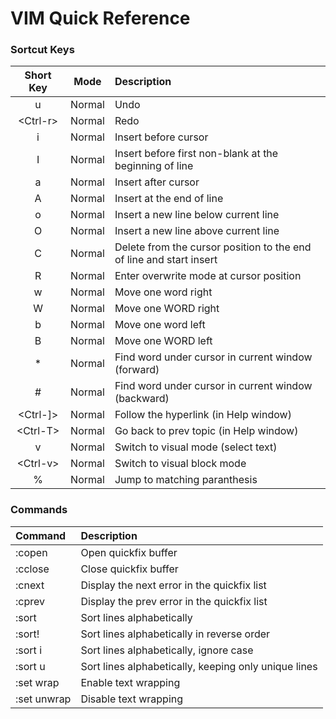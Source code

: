# VIM Quick Reference

### Sortcut Keys

Short Key | Mode | Description
:--------:|:----:|:-----------
u | Normal | Undo
\<Ctrl-r> | Normal | Redo
i | Normal | Insert before cursor
I | Normal | Insert before first non-blank at the beginning of line
a | Normal | Insert after cursor
A | Normal | Insert at the end of line
o | Normal | Insert a new line below current line
O | Normal | Insert a new line above current line
C | Normal | Delete from the cursor position to the end of line and start insert
R | Normal | Enter overwrite mode at cursor position
w | Normal | Move one word right
W | Normal | Move one WORD right
b | Normal | Move one word left
B | Normal | Move one WORD left
\* | Normal | Find word under cursor in current window (forward)
\# | Normal | Find word under cursor in current window (backward)
\<Ctrl-]> | Normal | Follow the hyperlink (in Help window)
\<Ctrl-T> | Normal | Go back to prev topic (in Help window)
v | Normal | Switch to visual mode (select text)
\<Ctrl-v> | Normal | Switch to visual block mode
\% | Normal | Jump to matching paranthesis

### Commands

Command | Description
:-------|:-----------
\:copen | Open quickfix buffer
\:cclose | Close quickfix buffer
\:cnext | Display the next error in the quickfix list
\:cprev | Display the prev error in the quickfix list
\:sort | Sort lines alphabetically
\:sort! | Sort lines alphabetically in reverse order
\:sort i | Sort lines alphabetically, ignore case
\:sort u | Sort lines alphabetically, keeping only unique lines
\:set wrap | Enable text wrapping
\:set unwrap | Disable text wrapping
